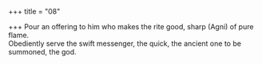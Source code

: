 +++
title = "08"

+++
Pour an offering to him who makes the rite good, sharp (Agni) of  pure flame.  
Obediently serve the swift messenger, the quick, the ancient one to be  summoned, the god.  
